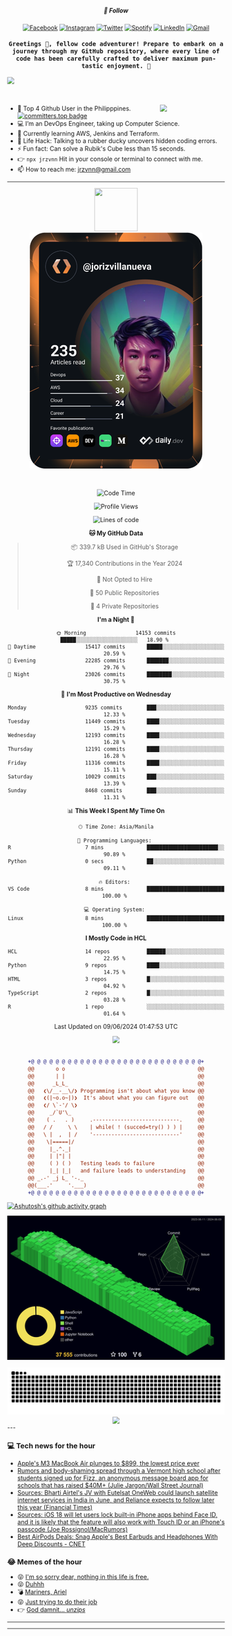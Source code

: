 <h5 align="center">💬 Follow</h5>
<div align="center">

[![Facebook](https://img.shields.io/badge/Facebook-%231877F2.svg?style=for-the-badge&logo=Facebook&logoColor=white)](https://www.facebook.com/Horisyo/)
[![Instagram](https://img.shields.io/badge/Instagram-%23E4405F.svg?style=for-the-badge&logo=Instagram&logoColor=white)](https://www.instagram.com/jrzvnn_/)
[![Twitter](https://img.shields.io/badge/Twitter-%231DA1F2.svg?style=for-the-badge&logo=Twitter&logoColor=white)](https://twitter.com/jrz_studies)
[![Spotify](https://img.shields.io/badge/Spotify-%231ED760.svg?style=for-the-badge&logo=Spotify&logoColor=white)](https://open.spotify.com/user/217td4qrc6mzqjodfalmzjpdi?si=b93099b9078c4ccb)
[![LinkedIn](https://img.shields.io/badge/LinkedIn-%230077B5.svg?style=for-the-badge&logo=LinkedIn&logoColor=white)](https://www.linkedin.com/in/jrz-vnn/)
[![Gmail](https://img.shields.io/badge/Gmail-D14836?style=for-the-badge&logo=gmail&logoColor=white)](mailto:jrzvnn@gmail.com)

</div>
<h4 align="center"><samp>Greetings 👋, fellow code adventurer! Prepare to embark on a journey through my GitHub repository, where every line of code has been carefully crafted to deliver maximum pun-tastic enjoyment. 🚀 </samp></h4>

<!--horizontal divider(gradiant)-->
<img src="https://user-images.githubusercontent.com/73097560/115834477-dbab4500-a447-11eb-908a-139a6edaec5c.gif">

&nbsp; 

<img align='right' src='https://github.com/Rishit-dagli/Rishit-dagli/blob/master/images/octocat-anime.gif' width='150"'>

- 🚀 Top 4 Github User in the Philipppines. [![committers.top badge](https://user-badge.committers.top/philippines/jrzvnn.svg)](https://user-badge.committers.top/philippines/USERNAME)
- 💻 I’m an DevOps Engineer, taking up Computer Science.
- 🤖 Currently learning AWS, Jenkins and Terraform.
- 🎯 Life Hack: Talking to a rubber ducky uncovers hidden coding errors.
- ⚡ Fun fact: Can solve a Rubik's Cube less than 15 seconds.
- 👉 `npx jrzvnn` Hit in your console or terminal to connect with me.
- 📫 How to reach me: jrzvnn@gmail.com

---

<!--🖼️OCTOCAT-->
<p align="center">

<img src="https://media.giphy.com/media/IP7sarl7C5lSFCw9rG/giphy.gif"  width="100px" height="100px">
<br />
<a href="https://app.daily.dev/jorizvillanueva"><img src="https://github.com/jrzvnn/jrzvnn/blob/main/devcard.svg" width="400" alt="Joriz Dev Card"/></a>
</p>

<br />
<div align="center">

<!--START_SECTION:waka-->
![Code Time](http://img.shields.io/badge/Code%20Time-258%20hrs%2039%20mins-blue)

![Profile Views](http://img.shields.io/badge/Profile%20Views-61-blue)

![Lines of code](https://img.shields.io/badge/From%20Hello%20World%20I%27ve%20Written-1.6%20million%20lines%20of%20code-blue)

**🐱 My GitHub Data** 

> 📦 339.7 kB Used in GitHub's Storage 
 > 
> 🏆 17,340 Contributions in the Year 2024
 > 
> 🚫 Not Opted to Hire
 > 
> 📜 50 Public Repositories 
 > 
> 🔑 4 Private Repositories 
 > 
**I'm a Night 🦉** 

```text
🌞 Morning                14153 commits       █████░░░░░░░░░░░░░░░░░░░░   18.90 % 
🌆 Daytime                15417 commits       █████░░░░░░░░░░░░░░░░░░░░   20.59 % 
🌃 Evening                22285 commits       ███████░░░░░░░░░░░░░░░░░░   29.76 % 
🌙 Night                  23026 commits       ████████░░░░░░░░░░░░░░░░░   30.75 % 
```
📅 **I'm Most Productive on Wednesday** 

```text
Monday                   9235 commits        ███░░░░░░░░░░░░░░░░░░░░░░   12.33 % 
Tuesday                  11449 commits       ████░░░░░░░░░░░░░░░░░░░░░   15.29 % 
Wednesday                12193 commits       ████░░░░░░░░░░░░░░░░░░░░░   16.28 % 
Thursday                 12191 commits       ████░░░░░░░░░░░░░░░░░░░░░   16.28 % 
Friday                   11316 commits       ████░░░░░░░░░░░░░░░░░░░░░   15.11 % 
Saturday                 10029 commits       ███░░░░░░░░░░░░░░░░░░░░░░   13.39 % 
Sunday                   8468 commits        ███░░░░░░░░░░░░░░░░░░░░░░   11.31 % 
```


📊 **This Week I Spent My Time On** 

```text
🕑︎ Time Zone: Asia/Manila

💬 Programming Languages: 
R                        7 mins              ███████████████████████░░   90.89 % 
Python                   0 secs              ██░░░░░░░░░░░░░░░░░░░░░░░   09.11 % 

🔥 Editors: 
VS Code                  8 mins              █████████████████████████   100.00 % 

💻 Operating System: 
Linux                    8 mins              █████████████████████████   100.00 % 
```

**I Mostly Code in HCL** 

```text
HCL                      14 repos            ██████░░░░░░░░░░░░░░░░░░░   22.95 % 
Python                   9 repos             ████░░░░░░░░░░░░░░░░░░░░░   14.75 % 
HTML                     3 repos             █░░░░░░░░░░░░░░░░░░░░░░░░   04.92 % 
TypeScript               2 repos             █░░░░░░░░░░░░░░░░░░░░░░░░   03.28 % 
R                        1 repo              ░░░░░░░░░░░░░░░░░░░░░░░░░   01.64 % 
```




 Last Updated on 09/06/2024 01:47:53 UTC
<!--END_SECTION:waka-->

<img src="https://wakatime.com/share/@jrzvnn/70a4618c-7cd9-4016-b7b9-eabe75c837ee.svg">

<br />
<br />

```diff
+@ @ @ @ @ @ @ @ @ @ @ @ @ @ @ @ @ @ @ @ @ @ @ @ @ @ @ @+
@@       o o                                           @@
@@       | |                                           @@
@@      _L_L_                                          @@
@@   ❮\/__-__\/❯ Programming isn't about what you know @@
@@   ❮(|~o.o~|)❯  It's about what you can figure out   @@
@@   ❮/ \`-'/ \❯                                       @@
@@     _/`U'\_                                         @@
@@    ( .   . )     .----------------------------.     @@
@@   / /     \ \    | while( ! (succed=try() ) ) |     @@
@@   \ |  ,  | /    '----------------------------'     @@
@@    \|=====|/                                        @@
@@     |_.^._|                                         @@
@@     | |"| |                                         @@
@@     ( ) ( )   Testing leads to failure              @@
@@     |_| |_|   and failure leads to understanding    @@
@@ _.-' _j L_ '-._                                     @@
@@(___.'     '.___)                                    @@
+@ @ @ @ @ @ @ @ @ @ @ @ @ @ @ @ @ @ @ @ @ @ @ @ @ @ @ @+

```

</div>


[![Ashutosh's github activity graph](https://github-readme-activity-graph.vercel.app/graph?username=jrzvnn&theme=github-compact)](https://github.com/ashutosh00710/github-readme-activity-graph)


![svg](profile-3d-contrib/profile-night-green.svg)

<div align="center">
<img src="https://github.com/jrzvnn/jrzvnn/blob/output/github-snake-dark.svg">
</div>

<div align=center>
<img align=center src=https://metrics.lecoq.io/jrzvnn?template=classic&isocalendar=1&languages=1&achievements=1&base=header%2C%20activity%2C%20community%2C%20repositories%2C%20metadata&base.indepth=false&base.hireable=false&base.skip=false&isocalendar=false&isocalendar.duration=full-year&languages=false&languages.limit=8&languages.threshold=0%25&languages.other=false&languages.colors=github&languages.sections=most-used&languages.indepth=false&languages.analysis.timeout=15&languages.analysis.timeout.repositories=7.5&languages.categories=markup%2C%20programming&languages.recent.categories=markup%2C%20programming&languages.recent.load=300&languages.recent.days=14&achievements=false&achievements.threshold=C&achievements.secrets=true&achievements.display=detailed&achievements.limit=0&config.timezone=Asia%2FManila)
</div>
<div align="left">
---

### 💻 Tech news for the hour

<!-- TECH:START -->
 - [Apple&#39;s M3 MacBook Air plunges to $899, the lowest price ever](https://appleinsider.com/articles/24/06/09/apples-m3-macbook-air-plunges-to-899-the-lowest-price-ever?utm_medium=rss)
 - [Rumors and body-shaming spread through a Vermont high school after students signed up for Fizz, an anonymous message board app for schools that has raised $40M+ &lpar;Julie Jargon/Wall Street Journal&rpar;](http://www.techmeme.com/240609/p3#a240609p3)
 - [Sources: Bharti Airtel&#39;s JV with Eutelsat OneWeb could launch satellite internet services in India in June, and Reliance expects to follow later this year &lpar;Financial Times&rpar;](http://www.techmeme.com/240609/p2#a240609p2)
 - [Sources: iOS 18 will let users lock built-in iPhone apps behind Face ID, and it is likely that the feature will also work with Touch ID or an iPhone&#39;s passcode &lpar;Joe Rossignol/MacRumors&rpar;](http://www.techmeme.com/240609/p1#a240609p1)
 - [Best AirPods Deals: Snag Apple&#39;s Best Earbuds and Headphones With Deep Discounts     - CNET](https://www.cnet.com/deals/best-apple-airpods-deals/#ftag=CAD590a51e)<!-- TECH:END -->

### 😂 Memes of the hour

<!-- MEMES:START -->
 - 😝 [I&#39;m so sorry dear, nothing in this life is free.](http://9gag.com/gag/aAyrNq0)
 - 😝 [Duhhh](http://9gag.com/gag/ary4rj6)
 - 💣 [Mariners, Ariel](http://9gag.com/gag/ayN0ZEX)
 - 😝 [Just trying to do their job](http://9gag.com/gag/aW4WNg3)
 - 👉 [God damnit... *unzips*](http://9gag.com/gag/abAymDX)<!-- MEMES:END -->

---

---
